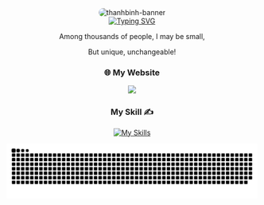 <div align="center">

<img src="https://i.pinimg.com/736x/33/39/21/3339215e39e5a065ea8895d51547fa65.jpg" alt="thanhbinh-banner" style="border-radius: 30px; ">
<div align="center">
<a href="https://git.io/typing-svg"><img src="https://readme-typing-svg.demolab.com?font=Fira+Code&weight=800&size=30&duration=4000&pause=1000&center=true&vCenter=true&width=500&height=100&lines=Hi%2C+I'm+%F0%9D%95%8B%F0%9D%95%99%F0%9D%95%92%F0%9D%95%9F%F0%9D%95%99%F0%9D%94%B9%F0%9D%95%9A%F0%9D%95%9F%F0%9D%95%99" alt="Typing SVG" /></a>

Among thousands of people, I may be small,

But unique, unchangeable!

### 🌐 My Website

<a href="https://juzthanhbinh.vercel.app/" target="_blank">
  <img src="https://img.shields.io/badge/Visit-My_Website-blue?style=for-the-badge&logo=google-chrome&logoColor=white" />
</a>

### My Skill ✍


  [![My Skills](https://skillicons.dev/icons?i=github,vscode,visualstudio,cpp,py,php,html,css,js&perline=3&theme=dark)](https://skillicons.dev)
  


 <picture>
  <source
    media="(prefers-color-scheme: dark)"
    srcset="https://raw.githubusercontent.com/platane/snk/output/github-contribution-grid-snake-dark.svg"
  />
  <source
    media="(prefers-color-scheme: light)"
    srcset="https://raw.githubusercontent.com/platane/snk/output/github-contribution-grid-snake.svg"
  />
  <img
    alt="github contribution grid snake animation"
    src="https://raw.githubusercontent.com/platane/snk/output/github-contribution-grid-snake.svg"
  />
</picture>
